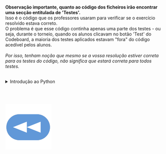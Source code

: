 <br>**Observação importante, quanto ao código dos ficheiros irão encontrar uma secção entitulada de 'Testes'.**
<br>Isso é o código que os professores usaram para verificar se o exercício resolvido estava correto.
<br>O problema é que esse código continha apenas uma parte dos testes - ou seja, durante o torneio, quando os alunos clicavam no botão 'Test' do Codeboard, a maioria dos testes aplicados estavam "fora" do código acedível pelos alunos.
<br>
<br>*Por isso, tenham noção que mesmo se a vossa resolução estiver correta para os testes do código, não significa que estará correta para todos testes.*

<br>

<details>
    <summary>Introdução ao Python</summary>

<br>

ul>
<details><summary><a href="1ºT/aloca.md">Aloca</a></summary></details>
<br>[Apelidos](1ºT/apelidos.md)
<br>[Cruzamentos](1ºT/cruzamentos.md)
<br>[Diferentes](1ºT/diferentes.md)
<br>[Fatoriza](1ºT/fatoriza.md)
<br>[Formata](1ºT/formata.md)
<br>[Formula 1](1ºT/formula1.md)
<br>[Frequência](1ºT/frequencia.md)
<br>[Futebol](1ºT/futebol.md)
<br>[Hacker](1ºT/hacker.md)
<br>[Horário](1ºT/horario.md)
<br>[ISBN](1ºT/isbn.md)
<br>[Repete](1ºT/repete.md)
<br>[Robot](1ºT/robot.md)
<br>[Area](1ºT/area.md)

</details>

<br><br>

[![retroceder](https://raw.githubusercontent.com/David81820/Recursos-LCC/main/Rewind.png)](https://david81820.github.io/Recursos-LCC/2ano/2sem/LA2)
